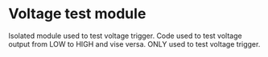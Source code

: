 # Voltage test module

Isolated module used to test voltage trigger.
Code used to test voltage output from LOW to HIGH and vise versa.
ONLY used to test voltage trigger.
